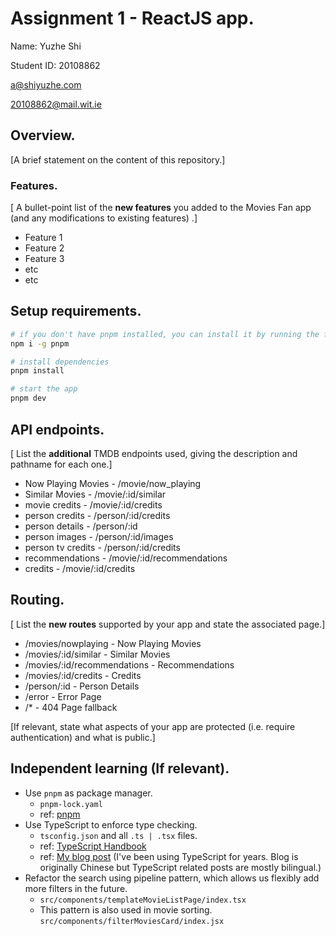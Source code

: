 # Assignment 1 - ReactJS app.

Name: Yuzhe Shi

Student ID: 20108862

[a@shiyuzhe.com](mailto:a@shiyuzhe.com)

[20108862@mail.wit.ie](mailto:20108862@mail.wit.ie)

## Overview.

[A brief statement on the content of this repository.]

### Features.

[ A bullet-point list of the __new features__ you added to the Movies Fan app (and any modifications to existing features) .]

- Feature 1
- Feature 2
- Feature 3
- etc
- etc

## Setup requirements.

```bash
# if you don't have pnpm installed, you can install it by running the following command.
npm i -g pnpm

# install dependencies
pnpm install

# start the app
pnpm dev
```

## API endpoints.

[ List the __additional__ TMDB endpoints used, giving the description and pathname for each one.]

- Now Playing Movies - /movie/now_playing
- Similar Movies - /movie/:id/similar
- movie credits - /movie/:id/credits
- person credits - /person/:id/credits
- person details - /person/:id
- person images - /person/:id/images
- person tv credits - /person/:id/credits
- recommendations - /movie/:id/recommendations
- credits - /movie/:id/credits
<!-- e.g.

- Discover list of movies - discover/movie
- Movie details - movie/:id
- Movie genres = /genre/movie/list -->

## Routing.

[ List the __new routes__ supported by your app and state the associated page.]

- /movies/nowplaying - Now Playing Movies
- /movies/:id/similar - Similar Movies
- /movies/:id/recommendations - Recommendations
- /movies/:id/credits - Credits
- /person/:id - Person Details
- /error - Error Page
- /* - 404 Page fallback
<!-- - /blogs - displays all published blogs.
- /blogs/:id - displays a particular blog.
- /blogs/:id/comments - detail view of a particular blog and its comments.
- etc. -->

[If relevant, state what aspects of your app are protected (i.e. require authentication) and what is public.]

## Independent learning (If relevant).

<!-- Itemize the technologies/techniques you researched independently and adopted in your project,
i.e. aspects not covered in the lectures/labs. Include the source code filenames that illustrate these
(we do not require code excerpts) and provide references to the online resources that helped you (articles/blogs). -->

+ Use `pnpm` as package manager.
  - `pnpm-lock.yaml`
  - ref: [pnpm](https://pnpm.io/)
+ Use TypeScript to enforce type checking.
  - `tsconfig.json` and all `.ts | .tsx` files.
  - ref: [TypeScript Handbook](https://www.typescriptlang.org/docs/handbook/intro.html)
  - ref: [My blog post](https://blog.yuzhes.com/posts/typescript/easy-series.html) (I've been using TypeScript for years. Blog is originally Chinese but TypeScript related posts are mostly bilingual.)
+ Refactor the search using pipeline pattern, which allows us flexibly add more filters in the future.
  - `src/components/templateMovieListPage/index.tsx`
  - This pattern is also used in movie sorting. `src/components/filterMoviesCard/index.jsx`